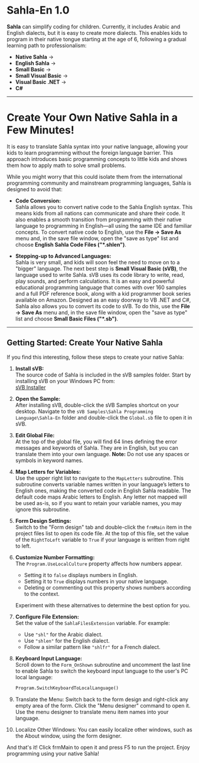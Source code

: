 # Sahla-En 1.0

**Sahla** can simplify coding for children. Currently, it includes Arabic and English dialects, but it is easy to create more dialects. This enables kids to program in their native tongue starting at the age of 6, following a gradual learning path to professionalism:

- **Native Sahla** →  
- **English Sahla** →  
- **Small Basic** →  
- **Small Visual Basic** →  
- **Visual Basic .NET** →  
- **C#**

---

# Create Your Own Native Sahla in a Few Minutes!

It is easy to translate Sahla syntax into your native language, allowing your kids to learn programming without the foreign language barrier. This approach introduces basic programming concepts to little kids and shows them how to apply math to solve small problems.

While you might worry that this could isolate them from the international programming community and mainstream programming languages, Sahla is designed to avoid that:

- **Code Conversion:**  
  Sahla allows you to convert native code to the Sahla English syntax. This means kids from all nations can communicate and share their code. It also enables a smooth transition from programming with their native language to programming in English—all using the same IDE and familiar concepts. To convert native code to English, use the **File → Save As** menu and, in the save file window, open the "save as type" list and choose **English Sahla Code Files ("*.shlen")**.

- **Stepping-up to Advanced Languages:**  
  Sahla is very small, and kids will soon feel the need to move on to a "bigger" language. The next best step is **Small Visual Basic (sVB)**, the language used to write Sahla. sVB uses its code library to write, read, play sounds, and perform calculations. It is an easy and powerful educational programming language that comes with over 160 samples and a full PDF reference book, along with a kid programmer book series available on Amazon. Designed as an easy doorway to VB .NET and C#, Sahla also allows you to convert its code to sVB. To do this, use the **File → Save As** menu and, in the save file window, open the "save as type" list and choose **Small Basic Files ("*.sb")**.

---

## Getting Started: Create Your Native Sahla

If you find this interesting, follow these steps to create your native Sahla:

1. **Install sVB:**  
   The source code of Sahla is included in the sVB samples folder. Start by installing sVB on your Windows PC from:  
   [sVB Installer](https://marketplace.visualstudio.com/items?itemName=ModernVBNET.sVBInstaller)

2. **Open the Sample:**  
   After installing sVB, double-click the sVB Samples shortcut on your desktop. Navigate to the `sVB Samples\Sahla Programming Language\Sahla-En` folder and double-click the `Global.sb` file to open it in sVB.

3. **Edit Global File:**  
   At the top of the global file, you will find 64 lines defining the error messages and keywords of Sahla. They are in English, but you can translate them into your own language. **Note:** Do not use any spaces or symbols in keyword names.

4. **Map Letters for Variables:**  
   Use the upper right list to navigate to the `MapLetters` subroutine. This subroutine converts variable names written in your language’s letters to English ones, making the converted code in English Sahla readable. The default code maps Arabic letters to English. Any letter not mapped will be used as-is, so if you want to retain your variable names, you may ignore this subroutine.

5. **Form Design Settings:**  
   Switch to the "Form design" tab and double-click the `frmMain` item in the project files list to open its code file. At the top of this file, set the value of the `RightToLeft` variable to `True` if your language is written from right to left.

6. **Customize Number Formatting:**  
   The `Program.UseLocalCulture` property affects how numbers appear.  
   - Setting it to `false` displays numbers in English.  
   - Setting it to `True` displays numbers in your native language.  
   - Deleting or commenting out this property shows numbers according to the context.  
   
   Experiment with these alternatives to determine the best option for you.

7. **Configure File Extension:**  
   Set the value of the `SahlaFilesExtension` variable. For example:
   - Use `"shl"` for the Arabic dialect.
   - Use `"shlen"` for the English dialect.
   - Follow a similar pattern like `"shlfr"` for a French dialect.

8. **Keyboard Input Language:**  
   Scroll down to the `Form_OnShown` subroutine and uncomment the last line to enable Sahla to switch the keyboard input language to the user's PC local language:
   ```vb
   Program.SwitchKeyboardToLocalLanguage()
9.	Translate the Menu:
Switch back to the form design and right-click any empty area of the form. Click the "Menu designer" command to open it. Use the menu designer to translate menu item names into your language.
10.	Localize Other Windows:
You can easily localize other windows, such as the About window, using the form designer.
 
And that's it! Click frmMain to open it and press F5 to run the project. Enjoy programming using your native Sahla!

